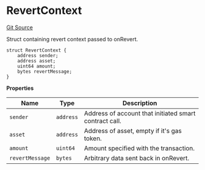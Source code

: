 # RevertContext
[Git Source](https://github.com/zeta-chain/protocol-contracts/blob/3a274ce7bad045a879c73669586611d35509cbce/contracts/Revert.sol)

Struct containing revert context passed to onRevert.


```solidity
struct RevertContext {
    address sender;
    address asset;
    uint64 amount;
    bytes revertMessage;
}
```

**Properties**

|Name|Type|Description|
|----|----|-----------|
|`sender`|`address`|Address of account that initiated smart contract call.|
|`asset`|`address`|Address of asset, empty if it's gas token.|
|`amount`|`uint64`|Amount specified with the transaction.|
|`revertMessage`|`bytes`|Arbitrary data sent back in onRevert.|


